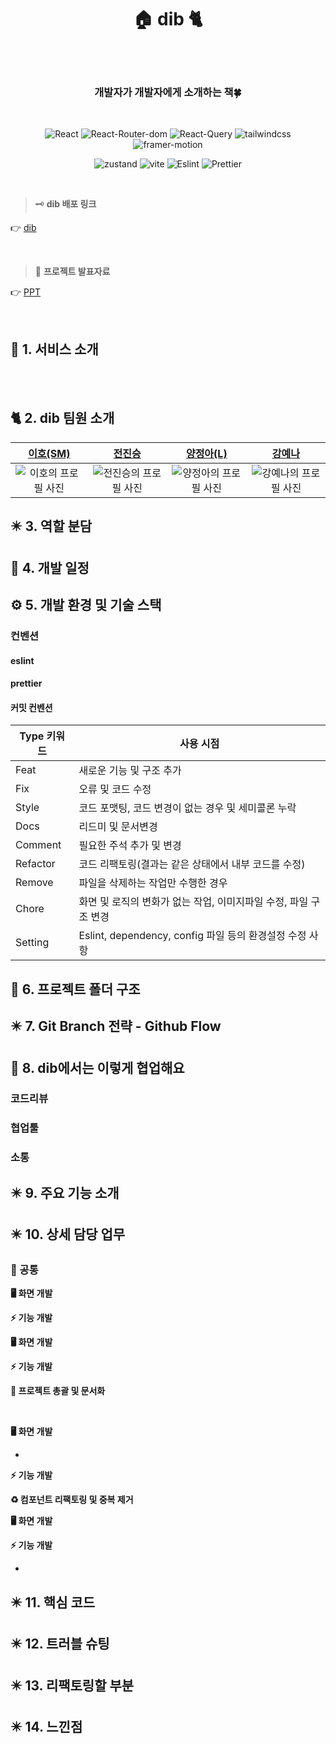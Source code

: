 <div align='center'>
    <h1><b>🏠 dib 🐈</b></h1>
    <br/>
		<br/>
		<h3><b>개발자가 개발자에게 소개하는 책🍀</b></h3>
		<br/>

![React](https://badgen.net/badge/React/v18.2.0/cyan?)
![React-Router-dom](https://badgen.net/badge/React-Router/v6.15.0/CA4245?)
![React-Query](https://badgen.net/badge/React-Query/v3.39.3/FF4154?)
![tailwindcss](https://badgen.net/badge/tailwindcss/v3.3.3/cyan?)
![framer-motion](https://badgen.net/badge/framer-motion/v10.16.4/FF4154?)

![zustand](https://badgen.net/badge/zustand/v4.4.1/FF4154?)
![vite](https://badgen.net/badge/vite/v4.4.5/FF4154?)
![Eslint](https://badgen.net/badge/Eslint/v8.48.0/4B32C3?)
![Prettier](https://badgen.net/badge/Prettier/v3.0.3/F7B93E?)

</div>

<br />

> 🗝️ **dib 배포 링크**

👉 [dib]()


<br />

> 📑 **프로젝트 발표자료**

👉 [PPT](https://www.canva.com/design/DAFtcb4gtWg/oGFckQDlPf9db2Lfc2QLWg/view?utm_content=DAFtcb4gtWg&utm_campaign=designshare&utm_medium=link&utm_source=publishsharelink)

<br />

## 📢 **1. 서비스 소개**

<br />
<br />

## 🐈 **2. dib 팀원 소개**

| [이호(SM)](https://github.com/bomlang)                |                 [전진승](https://github.com/wlstmd1004v)                  |         [양정아(L)](https://github.com/jjang-aaa)         |         [강예나](https://github.com/yenaf)        |
| :---------------------------------------------------------------------------: | :---------------------------------------------------------------------------: | :---------------------------------------------------------------------------: | :---------------------------------------------------------------------------: |
| ![이호의 프로필 사진](https://github.com/FRONTENDSCHOOL6/dib-ReactProject/assets/111503649/40b7515a-ee3e-43de-ac1a-569292cdfbd9) | ![전진승의 프로필 사진](https://github.com/FRONTENDSCHOOL6/dib-ReactProject/assets/111503649/ab8a2d06-9a58-4781-a8ab-5e0f4355e6f4) | ![양정아의 프로필 사진](https://github.com/FRONTENDSCHOOL6/dib-ReactProject/assets/111503649/ed331cc0-f268-44a7-b27e-041456dd50e8) | ![강예나의 프로필 사진](https://github.com/FRONTENDSCHOOL6/dib-ReactProject/assets/111503649/dbe4add9-0e65-4e2d-b33c-ae59cc00e187) |




## ✴️ **3. 역할 분담**





## 📅 **4. 개발 일정**





## ⚙️ **5. 개발 환경 및 기술 스택**






### **컨벤션**

#### **eslint**


#### **prettier**









#### **커밋 컨벤션**

|Type 키워드|사용 시점|
|------|---|
|Feat|새로운 기능 및 구조 추가|
|Fix|오류 및 코드 수정|
|Style|코드 포맷팅, 코드 변경이 없는 경우 및 세미콜론 누락|
|Docs|리드미 및 문서변경|
|Comment|필요한 주석 추가 및 변경|
|Refactor|코드 리팩토링(결과는 같은 상태에서 내부 코드를 수정)|
|Remove|파일을 삭제하는 작업만 수행한 경우|
|Chore|화면 및 로직의 변화가 없는 작업, 이미지파일 수정, 파일 구조 변경|
|Setting|Eslint, dependency, config 파일 등의 환경설정 수정 사항 |

## 📂 **6. 프로젝트 폴더 구조**


## ✴️ **7. Git Branch 전략 - Github Flow**



## 🤗 **8. dib에서는 이렇게 협업해요**

### **코드리뷰**



### **협업툴**


### **소통**



## ✴️ **9. 주요 기능 소개**


## ✴️ **10. 상세 담당 업무**

### 🖤 공통




**🖥️ 화면 개발**



**⚡ 기능 개발**



**🖥️ 화면 개발**



**⚡ 기능 개발**


**📜 프로젝트 총괄 및 문서화**



<br/>

**🖥️ 화면 개발**

-

**⚡ 기능 개발**



**♻️ 컴포넌트 리팩토링 및 중복 제거**


**🖥️ 화면 개발**


**⚡ 기능 개발**

- 
## ✴️ **11. 핵심 코드**


## ✴️ **12. 트러블 슈팅**



## ✴️ **13. 리팩토링할 부분**



## ✴️ **14. 느낀점**


